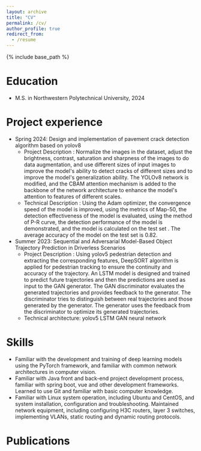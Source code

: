 ```yaml
---
layout: archive
title: "CV"
permalink: /cv/
author_profile: true
redirect_from:
  - /resume
---
```


{% include base_path %}

Education
======
* M.S. in Northwestern Polytechnical University, 2024

Project experience
======
* Spring 2024: Design and implementation of pavement crack detection algorithm based on yolov8
  * Project Description : Normalize the images in the dataset, adjust the brightness, contrast, saturation and sharpness of the images to do data augmentation, and use different sizes of input images to improve the model's ability to detect cracks of different sizes and to improve the model's generalization ability. The YOLOv8 network is modified, and the CBAM attention mechanism is added to the backbone of the network architecture to enhance the model's attention to features of different scales.
  * Technical Description : Using the Adam optimizer, the convergence speed of the model is improved, using the metrics of Map-50, the detection effectiveness of the model is evaluated, using the method of P-R curve, the detection performance of the model is demonstrated, and the model is calculated on the test set . The average accuracy of the model on the test set is 0.82.
* Summer 2023: Sequential and Adversarial Model-Based Object Trajectory Prediction in Driverless Scenarios
  * Project Description : Using yolov5 pedestrian detection and extracting the corresponding features, DeepSORT algorithm is applied for pedestrian tracking to ensure the continuity and accuracy of the trajectory. An LSTM model is designed and trained to predict future trajectories and then the predictions are used as input to the GAN generator. The GAN discriminator evaluates the generated trajectories and provides feedback to the generator. The discriminator tries to distinguish between real trajectories and those generated by the generator. The generator uses the feedback from the discriminator to optimize its generated trajectories.
  * Technical architecture: yolov5 LSTM GAN neural network
  
Skills
======
* Familiar with the development and training of deep learning models using the PyTorch framework, and familiar with common network architectures in computer vision.
* Familiar with Java front and back-end project development process, familiar with spring boot, vue and other development frameworks. Learned to use Git and familiar with basic computer knowledge.
* Familiar with Linux system operation, including Ubuntu and CentOS, and system installation, configuration and troubleshooting. Maintained network equipment, including configuring H3C routers, layer 3 switches, implementing VLANs, static routing and dynamic routing protocols.

Publications
======

